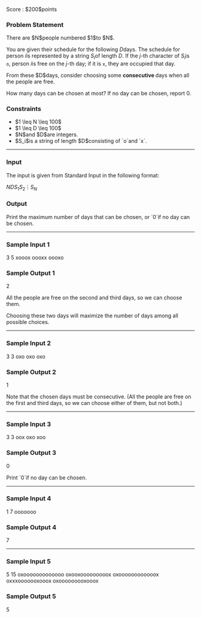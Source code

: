 
<div>

<span>

<span>

<p>
Score : $200$points
</p>

<div>

<section>

### **Problem Statement**

<p>
There are $N$people numbered $1$to $N$.

You are given their schedule for the following $D$days. The schedule for person $i$is represented by a string $S_i$of length $D$. If the $j$-th character of $S_i$is `o`, person $i$is free on the $j$-th day; if it is `x`, they are occupied that day.
</p>

<p>
From these $D$days, consider choosing some 
<strong>
consecutive
</strong>
days when all the people are free.

How many days can be chosen at most? If no day can be chosen, report $0$.
</p>

</section>

</div>

<div>

<section>

### **Constraints**

<ul>

<li>
$1 \leq N \leq 100$
</li>

<li>
$1 \leq D \leq 100$
</li>

<li>
$N$and $D$are integers.
</li>

<li>
$S_i$is a string of length $D$consisting of `o`and `x`.
</li>

</ul>

</section>

</div>

---

<div>

<div>

<section>

### **Input**

<p>
The input is given from Standard Input in the following format:
</p>

<div>

$N$$D$$S_1$$S_2$$\vdots$$S_N$
</div>

</section>

</div>

<div>

<section>

### **Output**

<p>
Print the maximum number of days that can be chosen, or `0`if no day can be chosen.
</p>

</section>

</div>

</div>

---

<div>

<section>

### **Sample Input 1**

<div>

3 5
xooox
oooxx
oooxo

</div>

</section>

</div>

<div>

<section>

### **Sample Output 1**

<div>

2

</div>

<p>
All the people are free on the second and third days, so we can choose them.

Choosing these two days will maximize the number of days among all possible choices.
</p>

</section>

</div>

---

<div>

<section>

### **Sample Input 2**

<div>

3 3
oxo
oxo
oxo

</div>

</section>

</div>

<div>

<section>

### **Sample Output 2**

<div>

1

</div>

<p>
Note that the chosen days must be consecutive. (All the people are free on the first and third days, so we can choose either of them, but not both.)
</p>

</section>

</div>

---

<div>

<section>

### **Sample Input 3**

<div>

3 3
oox
oxo
xoo

</div>

</section>

</div>

<div>

<section>

### **Sample Output 3**

<div>

0

</div>

<p>
Print `0`if no day can be chosen.
</p>

</section>

</div>

---

<div>

<section>

### **Sample Input 4**

<div>

1 7
ooooooo

</div>

</section>

</div>

<div>

<section>

### **Sample Output 4**

<div>

7

</div>

</section>

</div>

---

<div>

<section>

### **Sample Input 5**

<div>

5 15
oxooooooooooooo
oxooxooooooooox
oxoooooooooooox
oxxxooooooxooox
oxooooooooxooox

</div>

</section>

</div>

<div>

<section>

### **Sample Output 5**

<div>

5

</div>

</section>

</div>

</span>

</span>

</div>
